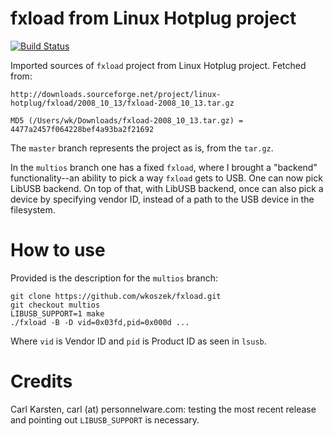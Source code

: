 # fxload from Linux Hotplug project

[![Build Status](https://travis-ci.org/wkoszek/fxload.svg?branch=master)](https://travis-ci.org/wkoszek/fxload)

Imported sources of `fxload` project from Linux Hotplug project. Fetched
from:

	http://downloads.sourceforge.net/project/linux-hotplug/fxload/2008_10_13/fxload-2008_10_13.tar.gz

	MD5 (/Users/wk/Downloads/fxload-2008_10_13.tar.gz) = 4477a2457f064228bef4a93ba2f21692

The `master` branch represents the project as is, from the `tar.gz`.

In the `multios` branch one has a fixed `fxload`, where I brought a
"backend" functionality--an ability to pick a way `fxload` gets to USB. One
can now pick LibUSB backend. On top of that, with LibUSB backend, once can
also pick a device by specifying vendor ID, instead of a path to the USB
device in the filesystem.

# How to use

Provided is the description for the `multios` branch:

	git clone https://github.com/wkoszek/fxload.git
	git checkout multios
	LIBUSB_SUPPORT=1 make
	./fxload -B -D vid=0x03fd,pid=0x000d ...

Where `vid` is Vendor ID and `pid` is Product ID as seen in `lsusb`.

# Credits

Carl Karsten, carl (at) personnelware.com: testing the most recent release
and pointing out `LIBUSB_SUPPORT` is necessary.
